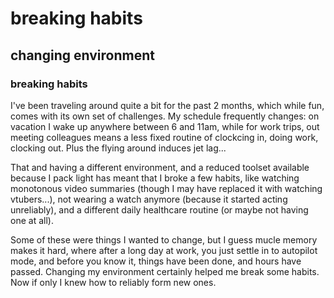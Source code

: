 # breaking habits

## changing environment

### breaking habits

I've been traveling around quite a bit for the past 2 months,
which while fun, comes with its own set of challenges.
My schedule frequently changes:
on vacation I wake up anywhere between 6 and 11am,
while for work trips,
out meeting colleagues means a less fixed routine of clockcing in,
doing work, clocking out.
Plus the flying around induces jet lag...

That and having a different environment,
and a reduced toolset available because I pack light has meant
that I broke a few habits,
like watching monotonous video summaries
(though I may have replaced it with watching vtubers...),
not wearing a watch anymore (because it started acting unreliably),
and a different daily healthcare routine (or maybe not having one at all).

Some of these were things I wanted to change,
but I guess mucle memory makes it hard,
where after a long day at work,
you just settle in to autopilot mode,
and before you know it,
things have been done,
and hours have passed.
Changing my environment certainly helped me break some habits.
Now if only I knew how to reliably form new ones.
